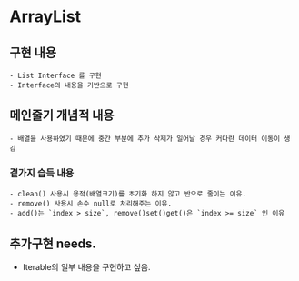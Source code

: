 # ArrayList
## 구현 내용
	- List Interface 를 구현
	- Interface의 내용을 기반으로 구현
## 메인줄기 개념적 내용
	- 배열을 사용하였기 때문에 중간 부분에 추가 삭제가 일어날 경우 커다란 데이터 이동이 생김
### 곁가지 습득 내용
	- clean() 사용시 용적(배열크기)를 초기화 하지 않고 반으로 줄이는 이유.
	- remove() 사용시 손수 null로 처리해주는 이유.
	- add()는 `index > size`, remove()set()get()은 `index >= size` 인 이유

## 추가구현 needs.
- Iterable의 일부 내용을 구현하고 싶음.